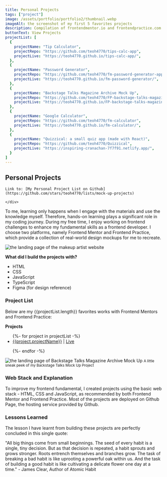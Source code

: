 ```yaml
---
title: Personal Projects
tags: ["project"]
image: /assets/portfolio/portfolio2/thumbnail.webp
imageAlt: the screenshot of my first 5 favorites projects
description: Compilation of frontendmentor.io and frontendpractice.com challenges coded by me ʕ•́ᴥ•̀ʔっ♡
buttonText: View Projects
projectList: [
  {
    projectName: "Tip Calculator",
    projectRepo: "https://github.com/teoh4770/tips-calc-app",
    projectLive: "https://teoh4770.github.io/tips-calc-app/",
  },
  {
    projectName: "Password Generator",
    projectRepo: "https://github.com/teoh4770/fm-password-generator-app",
    projectLive: "https://teoh4770.github.io/fm-password-generator/",
  },
  {
    projectName: "Backstage Talks Magazine Archive Mock Up",
    projectRepo: "https://github.com/teoh4770/FP-backstage-talks-magazine-archive-mock-up",
    projectLive: "https://teoh4770.github.io/FP-backstage-talks-magazine-archive-mock-up/",
  },
  {
    projectName: "Google Calculator",
    projectRepo: "https://github.com/teoh4770/fm-calculator",
    projectLive: "https://teoh4770.github.io/fm-calculator/",
  },
  {
    projectName: "Quizzical: a small quiz app (made with React)",
    projectRepo: "https://github.com/teoh4770/Quizzical",
    projectLive: "https://inspiring-cranachan-7f7f91.netlify.app/",
  }
]
---
```


<article class="portfolio-page container">

## Personal Projects

<div class="wrapper" markdown="1">

  <div class="portfolio-page__links" markdown="1">

    Link to: [My Personal Project List on Github](https://github.com/stars/teoh4770/lists/mock-up-projects)  

    </div> 

  To me, learning only happens when I engage with the materials and use the knowledge myself. Therefore, hands-on learning plays a significant role in my coding journey. During my free time, I enjoy working on frontend challenges to enhance my fundamental skills as a frontend developer. I choose two platforms, namely Frontend Mentor and Frontend Practice, which provide a collection of real-world design mockups for me to recreate.

  <img src="/assets/portfolio/portfolio2/image1.webp" alt="the landing page of the makeup artist website">

  **What did I build the projects with?**
  - HTML
  - CSS
  - JavaScript
  - TypeScript
  - Figma (for design reference)
</div>

### Project List
<div class="wrapper" markdown="1">  
  
  Below are my {{projectList.length}} favorites works with Frontend Mentors and Frontend Practice:

  **Projects**

  <ul>
  {%- for project in projectList -%}  

  <li>
    <a href="{{project.projectRepo}}" target="_blank">{{project.projectName}}</a> 
    | 
    <a href="{{project.projectLive}}" target="_blank">Live</a></li>

  {%- endfor -%}
  </ul>



<img src="/assets/portfolio/portfolio2/image2.webp" alt="the landing page of Backstage Talks Magazine Archive Mock Up">
<small>A little sneak peek of my Backstage Talks Mock Up Project</small>
</div>

### Web Stack and Explanation
<div class="wrapper" markdown="1">
  To improve my frontend fundamental, I created projects using the basic web stack - HTML, CSS and JavaScript, as recommended by both Frontend Mentor and Frontend Practice. Most of the projects are deployed on Github Page, the hosting service provided by Github.
</div>

### Lessons Learned
<div class="wrapper" markdown="1">
  The lesson I have learnt from building these projects are perfectly concluded in this single quote:

  "All big things come from small beginnings. The seed of every habit is a single, tiny decision. But as that decision is repeated, a habit sprouts and grows stronger. Roots entrench themselves and branches grow. The task of breaking a bad habit is like uprooting a powerful oak within us. And the task of building a good habit is like cultivating a delicate flower one day at a time." - James Clear, Author of Atomic Habit
</div>

</article>
